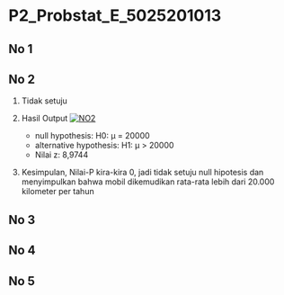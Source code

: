 # P2_Probstat_E_5025201013

## No 1
## No 2
1.  Tidak setuju
2.  Hasil Output
[![NO2](https://cdn.discordapp.com/attachments/949602435100467230/980442280315990056/Screen_Shot_2022-05-29_at_18.59.34.png)](https://nodesource.com/products/nsolid)
    - null hypothesis:
    H0: μ = 20000
    - alternative hypothesis:
    H1: μ > 20000
    - Nilai z:
    8,9744
    

3.  Kesimpulan, Nilai-P kira-kira 0, jadi tidak setuju null hipotesis dan menyimpulkan bahwa mobil dikemudikan rata-rata lebih dari 20.000 kilometer per tahun
 
## No 3
## No 4
## No 5


